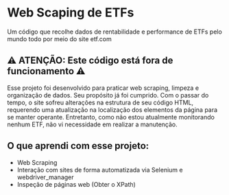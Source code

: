 # Web Scaping de ETFs
Um código que recolhe dados de rentabilidade e performance de ETFs pelo mundo todo por meio do site etf.com

## ⚠️ ATENÇÃO: Este código está fora de funcionamento ⚠️
Esse projeto foi desenvolvido para praticar web scraping, limpeza e organização de dados. Seu propósito já foi cumprido.
Com o passar do tempo, o site sofreu alterações na estrutura de seu código HTML, requerendo uma atualização na localização dos elementos da página para se manter operante. Entretanto, como não estou atualmente monitorando nenhum ETF, não vi necessidade em realizar a manutenção.

## O que aprendi com esse projeto:

* Web Scraping
* Interação com sites de forma automatizada via Selenium e webdriver_manager
* Inspeção de páginas web (Obter o XPath)
